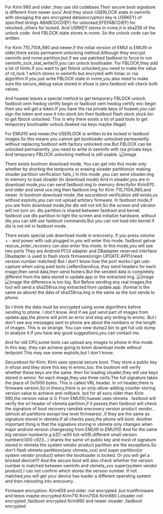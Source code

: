 For Kirin 960 and older ,they use old codebase.Their secure boot signature is different from newer socs'.And they stock USERLOCK state in oeminfo
with storaging the aes encrypted data(encryption key is USRKEY) of specified strings ABABCDCD(EF) for unlocked,EFEFABCD(EF) for relocked.,others for locked.
And USRKEY stores in nvme,it is sha256 of the unlock code.
And FBLOCK state stores in nvme.
So the unlock code can be written.

For Kirin 710,710A,980 and newer,if the initial version of EMUI is EMUI9 or older,there exists permanent unlocking method.Although they encrypt oeminfo and nvme
partition,but if we use patched fastboot to force to run oeminfo_lock_stat_write(1),you can unlock bootloader.
For FBLOCK,they add a lot of limits.If you want to get fblock unlocked,you need to make the value of rd_lock 1 which stores in oeminfo but encryted with hmac or rsa
algorithm.If you just write FBLOCK state in nvme,you also need to make sure the secure_debug value stored in efuse is zero.fastboot will check both values.

And huawei leaves a special method to get temporary FBLOCK unlock.
fastboot oem hwdog certify begin
or fastboot oem hwdog certify enc begin
then you will get a token.If you have the rsa private keys of huawei,you can sign the token and save it into slock.bin
then fastboot flash slock slock.bin to get fblock unlocked.
This is why there exists a lot of paid tools to get temporary bootloader unlock.(leaked rsa keys maybe illegal)

For EMUI10 and newer,the USERLOCK is written to be locked in fastboot images.So this means you cannot get bootloader unlocked permanently without replacing fastboot with
factory unlocked one.But FBLOCK can be unlocked permanently ,you need to write in oeminfo with rsa private keys.
And temporary FBLOCK unlocking method is still usable.
![image](https://github.com/user-attachments/assets/5da7af7f-7155-406b-8836-90d7055ca23a)

There exists bootrom download mode.
You can get into this mode only whether by shorting the testpoints or erasing xloader partition(or making xloader partition verification fails_)
In this mode ,you can send xloader.img to memory to load xloader (in download mode)
And in xloader,you are in download mode,you can send fastboot.img to memory directlyfor Kirin970 and older and send uce.img then fastboot.img for Kirin 710,710A,980,and newer.
In bootrom download mode ,the secureboot verification still exists,so without exploits,you can not upload arbitary firmware.
In fastboot mode,if you are from download mode,the dts will not init.So the screen and vibrator will not turn on.
dts partition is shared between fastboot and kernel.
fastboot use dts partition to light the screen and initialize hardware.
without dts,you can still use fastboot commands.But you can not load into kernel if dts is not init in fastboot mode.

There exists special usb download mode in erecovery.
If you press volume + - and power with usb plugged in,you will enter this mode.
fastboot getvar rescue_enter_recovery can also enter this mode.
In this mode,you will see two ports
They are Android PCUI adapter and DBadapter reserved interface
Dbadapter is used to flash stock firmware(origin UPDATE.APP)(need version number matched)
But I don't know how  the port works.I get usb-capture when using paid tools LieRenXianshua,
thsy send headers for each image,then send data,then send footers.But the sended data is completely different from the data stored in update.app or the extracted img.
![image](https://github.com/user-attachments/assets/743da508-3726-4ed4-89fc-b3ac41a6aeb7)
![image](https://github.com/user-attachments/assets/d2474a03-1fec-4c28-abea-1774fbe063b3)
the difference is too big.
But Before sending any real images,the tool will send a sha256rsa.img extracted from update.app.
(format is the same as above)
the data of sha256rsa.img is the same as the tool sends to phone.

So I think the data must be encrypted using some algorithms before sending to phone.
I don't know.
And if we just send part of images from update.app,the phone will print an error and stop any writing to emmc.
But I don't see any messages sent to phone are about the numbers or the length of images.
This is so strange.
You can view dump2.bin to get full usb dump to analyze it.If you have any good suggestions,you can contact me.

And for old CPU,some tools can upload any images to phone in this mode.
In this way ,they can achieve going to brom download mode without testpoint
This may use some exploits,but I don't know.

Secureboot for Kirin:
Kirin uses special secure boot.
They store a public key in efuse
and they store this key in emmc,too.
the bootrom will verify whether these keys are the same.
then for loading xloader,they will use keys stored in emmc.
for each image,they use three certs.The full signature takes the place of 0x1000 bytes.
This is called VRL header.
In vrl header,there is firmware version.So in theory,there is an only-allow-adding counter  storing version value to achieve
anti-rollback.
but for all socs older than Kirin 990,the version value is 0.
From EMUI10,huawei uses vbmeta .
fastboot will verify the vrl header of vbmeta partition,if it passes,then fastboot will check the signature of boot recovery ramdisk erecovery version product vendor...
(almost all partitions except low level firmwares) ,if they are the same as signature stored in vbmeta.If all checks pass,the phone will boot.
Another important thing is that the signature storing in vbmeta only changes when major android version changes(eg from EMUI9 to EMUI10)
And for the same big version number(e.g bZC-w00 bzt-w09),different small version number(c000 c923...) shares the same vrl public key and most of signature stored in vbmeta
the system vendor product partition are the exceptions.So don't flash vbmeta partitions(any vbmeta_xxx) and super partition(or system vendor product) when the bootloader is locked.
Or you will get a bricked device!!!!
And the secure boot will also check whether the version number is matched between oeminfo and vbmeta_xxx super(system vendor product).I can not confirm which stores the version number.
If not matched,you will get your device has loader a different operating syetem and then rebooting into erecovery.


Firmware encryption:
Kirin659 and older :not encrypted ,but trustfirmware and teeos maybe encrypted
Kirin710 Kirin710A Kirin980 Lxloader not encrypted ,fastboot encrypted
Kirin990 and newer xloader ,fastboot encrypted







